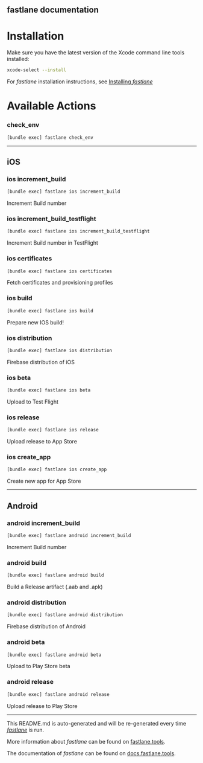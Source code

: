 fastlane documentation
----

# Installation

Make sure you have the latest version of the Xcode command line tools installed:

```sh
xcode-select --install
```

For _fastlane_ installation instructions, see [Installing _fastlane_](https://docs.fastlane.tools/#installing-fastlane)

# Available Actions

### check_env

```sh
[bundle exec] fastlane check_env
```



----


## iOS

### ios increment_build

```sh
[bundle exec] fastlane ios increment_build
```

Increment Build number

### ios increment_build_testflight

```sh
[bundle exec] fastlane ios increment_build_testflight
```

Increment Build number in TestFlight

### ios certificates

```sh
[bundle exec] fastlane ios certificates
```

Fetch certificates and provisioning profiles

### ios build

```sh
[bundle exec] fastlane ios build
```

Prepare new IOS build!

### ios distribution

```sh
[bundle exec] fastlane ios distribution
```

Firebase distribution of iOS

### ios beta

```sh
[bundle exec] fastlane ios beta
```

Upload to Test Flight

### ios release

```sh
[bundle exec] fastlane ios release
```

Upload release to App Store

### ios create_app

```sh
[bundle exec] fastlane ios create_app
```

Create new app for App Store

----


## Android

### android increment_build

```sh
[bundle exec] fastlane android increment_build
```

Increment Build number

### android build

```sh
[bundle exec] fastlane android build
```

Build a Release artifact (.aab and .apk)

### android distribution

```sh
[bundle exec] fastlane android distribution
```

Firebase distribution of Android

### android beta

```sh
[bundle exec] fastlane android beta
```

Upload to Play Store beta

### android release

```sh
[bundle exec] fastlane android release
```

Upload release to Play Store

----

This README.md is auto-generated and will be re-generated every time [_fastlane_](https://fastlane.tools) is run.

More information about _fastlane_ can be found on [fastlane.tools](https://fastlane.tools).

The documentation of _fastlane_ can be found on [docs.fastlane.tools](https://docs.fastlane.tools).
